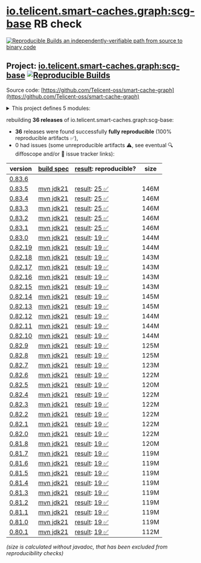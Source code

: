 [io.telicent.smart-caches.graph:scg-base](https://central.sonatype.com/artifact/io.telicent.smart-caches.graph/scg-base/versions) RB check
=======

[![Reproducible Builds](https://reproducible-builds.org/images/logos/rb.svg) an independently-verifiable path from source to binary code](https://reproducible-builds.org/)

## Project: [io.telicent.smart-caches.graph:scg-base](https://central.sonatype.com/artifact/io.telicent.smart-caches.graph/scg-base/versions) [![Reproducible Builds](https://img.shields.io/endpoint?url=https://raw.githubusercontent.com/jvm-repo-rebuild/reproducible-central/master/content/io/telicent/smart-caches/graph/scg-base/badge.json)](https://github.com/jvm-repo-rebuild/reproducible-central/blob/master/content/io/telicent/smart-caches/graph/scg-base/README.md)

Source code: [https://github.com/Telicent-oss/smart-cache-graph](https://github.com/Telicent-oss/smart-cache-graph)

<details><summary>This project defines 5 modules:</summary>

* [io.telicent.smart-caches.graph:docker](https://central.sonatype.com/artifact/io.telicent.smart-caches.graph/docker/overview)
* [io.telicent.smart-caches.graph:scg-base](https://central.sonatype.com/artifact/io.telicent.smart-caches.graph/scg-base/overview)
* [io.telicent.smart-caches.graph:scg-benchmark](https://central.sonatype.com/artifact/io.telicent.smart-caches.graph/scg-benchmark/overview)
* [io.telicent.smart-caches.graph:scg-server](https://central.sonatype.com/artifact/io.telicent.smart-caches.graph/scg-server/overview)
* [io.telicent.smart-caches.graph:scg-system](https://central.sonatype.com/artifact/io.telicent.smart-caches.graph/scg-system/overview)
</details>

rebuilding **36 releases** of io.telicent.smart-caches.graph:scg-base:
- **36** releases were found successfully **fully reproducible** (100% reproducible artifacts :white_check_mark:),
- 0 had issues (some unreproducible artifacts :warning:, see eventual :mag: diffoscope and/or :memo: issue tracker links):

| version | [build spec](/BUILDSPEC.md) | [result](https://reproducible-builds.org/docs/jvm/): reproducible? | size |
| -- | --------- | ------ | -- |
| [0.83.6](https://central.sonatype.com/artifact/io.telicent.smart-caches.graph/scg-base/0.83.6/pom) | | | |
| [0.83.5](https://central.sonatype.com/artifact/io.telicent.smart-caches.graph/scg-base/0.83.5/pom) | [mvn jdk21](scg-base-0.83.5.buildspec) | [result](scg-base-0.83.5.buildinfo): [25 :white_check_mark: ](scg-base-0.83.5.buildcompare) | 146M |
| [0.83.4](https://central.sonatype.com/artifact/io.telicent.smart-caches.graph/scg-base/0.83.4/pom) | [mvn jdk21](scg-base-0.83.4.buildspec) | [result](scg-base-0.83.4.buildinfo): [25 :white_check_mark: ](scg-base-0.83.4.buildcompare) | 146M |
| [0.83.3](https://central.sonatype.com/artifact/io.telicent.smart-caches.graph/scg-base/0.83.3/pom) | [mvn jdk21](scg-base-0.83.3.buildspec) | [result](scg-base-0.83.3.buildinfo): [25 :white_check_mark: ](scg-base-0.83.3.buildcompare) | 146M |
| [0.83.2](https://central.sonatype.com/artifact/io.telicent.smart-caches.graph/scg-base/0.83.2/pom) | [mvn jdk21](scg-base-0.83.2.buildspec) | [result](scg-base-0.83.2.buildinfo): [25 :white_check_mark: ](scg-base-0.83.2.buildcompare) | 146M |
| [0.83.1](https://central.sonatype.com/artifact/io.telicent.smart-caches.graph/scg-base/0.83.1/pom) | [mvn jdk21](scg-base-0.83.1.buildspec) | [result](scg-base-0.83.1.buildinfo): [25 :white_check_mark: ](scg-base-0.83.1.buildcompare) | 146M |
| [0.83.0](https://central.sonatype.com/artifact/io.telicent.smart-caches.graph/scg-base/0.83.0/pom) | [mvn jdk21](scg-base-0.83.0.buildspec) | [result](scg-base-0.83.0.buildinfo): [19 :white_check_mark: ](scg-base-0.83.0.buildcompare) | 144M |
| [0.82.19](https://central.sonatype.com/artifact/io.telicent.smart-caches.graph/scg-base/0.82.19/pom) | [mvn jdk21](scg-base-0.82.19.buildspec) | [result](scg-base-0.82.19.buildinfo): [19 :white_check_mark: ](scg-base-0.82.19.buildcompare) | 144M |
| [0.82.18](https://central.sonatype.com/artifact/io.telicent.smart-caches.graph/scg-base/0.82.18/pom) | [mvn jdk21](scg-base-0.82.18.buildspec) | [result](scg-base-0.82.18.buildinfo): [19 :white_check_mark: ](scg-base-0.82.18.buildcompare) | 143M |
| [0.82.17](https://central.sonatype.com/artifact/io.telicent.smart-caches.graph/scg-base/0.82.17/pom) | [mvn jdk21](scg-base-0.82.17.buildspec) | [result](scg-base-0.82.17.buildinfo): [19 :white_check_mark: ](scg-base-0.82.17.buildcompare) | 143M |
| [0.82.16](https://central.sonatype.com/artifact/io.telicent.smart-caches.graph/scg-base/0.82.16/pom) | [mvn jdk21](scg-base-0.82.16.buildspec) | [result](scg-base-0.82.16.buildinfo): [19 :white_check_mark: ](scg-base-0.82.16.buildcompare) | 143M |
| [0.82.15](https://central.sonatype.com/artifact/io.telicent.smart-caches.graph/scg-base/0.82.15/pom) | [mvn jdk21](scg-base-0.82.15.buildspec) | [result](scg-base-0.82.15.buildinfo): [19 :white_check_mark: ](scg-base-0.82.15.buildcompare) | 143M |
| [0.82.14](https://central.sonatype.com/artifact/io.telicent.smart-caches.graph/scg-base/0.82.14/pom) | [mvn jdk21](scg-base-0.82.14.buildspec) | [result](scg-base-0.82.14.buildinfo): [19 :white_check_mark: ](scg-base-0.82.14.buildcompare) | 145M |
| [0.82.13](https://central.sonatype.com/artifact/io.telicent.smart-caches.graph/scg-base/0.82.13/pom) | [mvn jdk21](scg-base-0.82.13.buildspec) | [result](scg-base-0.82.13.buildinfo): [19 :white_check_mark: ](scg-base-0.82.13.buildcompare) | 145M |
| [0.82.12](https://central.sonatype.com/artifact/io.telicent.smart-caches.graph/scg-base/0.82.12/pom) | [mvn jdk21](scg-base-0.82.12.buildspec) | [result](scg-base-0.82.12.buildinfo): [19 :white_check_mark: ](scg-base-0.82.12.buildcompare) | 144M |
| [0.82.11](https://central.sonatype.com/artifact/io.telicent.smart-caches.graph/scg-base/0.82.11/pom) | [mvn jdk21](scg-base-0.82.11.buildspec) | [result](scg-base-0.82.11.buildinfo): [19 :white_check_mark: ](scg-base-0.82.11.buildcompare) | 144M |
| [0.82.10](https://central.sonatype.com/artifact/io.telicent.smart-caches.graph/scg-base/0.82.10/pom) | [mvn jdk21](scg-base-0.82.10.buildspec) | [result](scg-base-0.82.10.buildinfo): [19 :white_check_mark: ](scg-base-0.82.10.buildcompare) | 144M |
| [0.82.9](https://central.sonatype.com/artifact/io.telicent.smart-caches.graph/scg-base/0.82.9/pom) | [mvn jdk21](scg-base-0.82.9.buildspec) | [result](scg-base-0.82.9.buildinfo): [19 :white_check_mark: ](scg-base-0.82.9.buildcompare) | 125M |
| [0.82.8](https://central.sonatype.com/artifact/io.telicent.smart-caches.graph/scg-base/0.82.8/pom) | [mvn jdk21](scg-base-0.82.8.buildspec) | [result](scg-base-0.82.8.buildinfo): [19 :white_check_mark: ](scg-base-0.82.8.buildcompare) | 125M |
| [0.82.7](https://central.sonatype.com/artifact/io.telicent.smart-caches.graph/scg-base/0.82.7/pom) | [mvn jdk21](scg-base-0.82.7.buildspec) | [result](scg-base-0.82.7.buildinfo): [19 :white_check_mark: ](scg-base-0.82.7.buildcompare) | 123M |
| [0.82.6](https://central.sonatype.com/artifact/io.telicent.smart-caches.graph/scg-base/0.82.6/pom) | [mvn jdk21](scg-base-0.82.6.buildspec) | [result](scg-base-0.82.6.buildinfo): [19 :white_check_mark: ](scg-base-0.82.6.buildcompare) | 122M |
| [0.82.5](https://central.sonatype.com/artifact/io.telicent.smart-caches.graph/scg-base/0.82.5/pom) | [mvn jdk21](scg-base-0.82.5.buildspec) | [result](scg-base-0.82.5.buildinfo): [19 :white_check_mark: ](scg-base-0.82.5.buildcompare) | 120M |
| [0.82.4](https://central.sonatype.com/artifact/io.telicent.smart-caches.graph/scg-base/0.82.4/pom) | [mvn jdk21](scg-base-0.82.4.buildspec) | [result](scg-base-0.82.4.buildinfo): [19 :white_check_mark: ](scg-base-0.82.4.buildcompare) | 122M |
| [0.82.3](https://central.sonatype.com/artifact/io.telicent.smart-caches.graph/scg-base/0.82.3/pom) | [mvn jdk21](scg-base-0.82.3.buildspec) | [result](scg-base-0.82.3.buildinfo): [19 :white_check_mark: ](scg-base-0.82.3.buildcompare) | 122M |
| [0.82.2](https://central.sonatype.com/artifact/io.telicent.smart-caches.graph/scg-base/0.82.2/pom) | [mvn jdk21](scg-base-0.82.2.buildspec) | [result](scg-base-0.82.2.buildinfo): [19 :white_check_mark: ](scg-base-0.82.2.buildcompare) | 122M |
| [0.82.1](https://central.sonatype.com/artifact/io.telicent.smart-caches.graph/scg-base/0.82.1/pom) | [mvn jdk21](scg-base-0.82.1.buildspec) | [result](scg-base-0.82.1.buildinfo): [19 :white_check_mark: ](scg-base-0.82.1.buildcompare) | 122M |
| [0.82.0](https://central.sonatype.com/artifact/io.telicent.smart-caches.graph/scg-base/0.82.0/pom) | [mvn jdk21](scg-base-0.82.0.buildspec) | [result](scg-base-0.82.0.buildinfo): [19 :white_check_mark: ](scg-base-0.82.0.buildcompare) | 122M |
| [0.81.8](https://central.sonatype.com/artifact/io.telicent.smart-caches.graph/scg-base/0.81.8/pom) | [mvn jdk21](scg-base-0.81.8.buildspec) | [result](scg-base-0.81.8.buildinfo): [19 :white_check_mark: ](scg-base-0.81.8.buildcompare) | 120M |
| [0.81.7](https://central.sonatype.com/artifact/io.telicent.smart-caches.graph/scg-base/0.81.7/pom) | [mvn jdk21](scg-base-0.81.7.buildspec) | [result](scg-base-0.81.7.buildinfo): [19 :white_check_mark: ](scg-base-0.81.7.buildcompare) | 119M |
| [0.81.6](https://central.sonatype.com/artifact/io.telicent.smart-caches.graph/scg-base/0.81.6/pom) | [mvn jdk21](scg-base-0.81.6.buildspec) | [result](scg-base-0.81.6.buildinfo): [19 :white_check_mark: ](scg-base-0.81.6.buildcompare) | 119M |
| [0.81.5](https://central.sonatype.com/artifact/io.telicent.smart-caches.graph/scg-base/0.81.5/pom) | [mvn jdk21](scg-base-0.81.5.buildspec) | [result](scg-base-0.81.5.buildinfo): [19 :white_check_mark: ](scg-base-0.81.5.buildcompare) | 119M |
| [0.81.4](https://central.sonatype.com/artifact/io.telicent.smart-caches.graph/scg-base/0.81.4/pom) | [mvn jdk21](scg-base-0.81.4.buildspec) | [result](scg-base-0.81.4.buildinfo): [19 :white_check_mark: ](scg-base-0.81.4.buildcompare) | 119M |
| [0.81.3](https://central.sonatype.com/artifact/io.telicent.smart-caches.graph/scg-base/0.81.3/pom) | [mvn jdk21](scg-base-0.81.3.buildspec) | [result](scg-base-0.81.3.buildinfo): [19 :white_check_mark: ](scg-base-0.81.3.buildcompare) | 119M |
| [0.81.2](https://central.sonatype.com/artifact/io.telicent.smart-caches.graph/scg-base/0.81.2/pom) | [mvn jdk21](scg-base-0.81.2.buildspec) | [result](scg-base-0.81.2.buildinfo): [19 :white_check_mark: ](scg-base-0.81.2.buildcompare) | 119M |
| [0.81.1](https://central.sonatype.com/artifact/io.telicent.smart-caches.graph/scg-base/0.81.1/pom) | [mvn jdk21](scg-base-0.81.1.buildspec) | [result](scg-base-0.81.1.buildinfo): [19 :white_check_mark: ](scg-base-0.81.1.buildcompare) | 119M |
| [0.81.0](https://central.sonatype.com/artifact/io.telicent.smart-caches.graph/scg-base/0.81.0/pom) | [mvn jdk21](scg-base-0.81.0.buildspec) | [result](scg-base-0.81.0.buildinfo): [19 :white_check_mark: ](scg-base-0.81.0.buildcompare) | 119M |
| [0.80.1](https://central.sonatype.com/artifact/io.telicent.smart-caches.graph/scg-base/0.80.1/pom) | [mvn jdk21](scg-base-0.80.1.buildspec) | [result](scg-base-0.80.1.buildinfo): [19 :white_check_mark: ](scg-base-0.80.1.buildcompare) | 112M |

<i>(size is calculated without javadoc, that has been excluded from reproducibility checks)</i>

